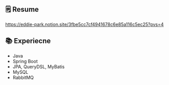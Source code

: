 ## 🗒 Resume
https://eddie-park.notion.site/3fbe5cc7cf4941678c6e85a116c5ec25?pvs=4

## 📚 Experiecne
- Java
- Spring Boot
- JPA, QueryDSL, MyBatis
- MySQL
- RabbitMQ
<!--
**dbslzld15/dbslzld15** is a ✨ _special_ ✨ repository because its `README.md` (this file) appears on your GitHub profile.

Here are some ideas to get you started:

- 🔭 I’m currently working on ...
- 🌱 I’m currently learning ...
- 👯 I’m looking to collaborate on ...
- 🤔 I’m looking for help with ...
- 💬 Ask me about ...
- 📫 How to reach me: ...
- 😄 Pronouns: ...
- ⚡ Fun fact: ...
-->
